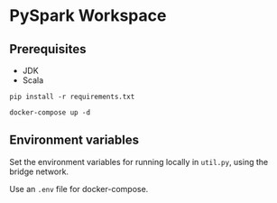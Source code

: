 # PySpark Workspace

## Prerequisites

* JDK
* Scala

``` shell
pip install -r requirements.txt
```

``` shell
docker-compose up -d
```

## Environment variables

Set the environment variables for running locally in `util.py`, using
the bridge network.

Use an `.env` file for docker-compose.
